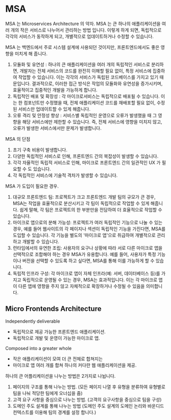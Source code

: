 # MSA 

MSA 는 Microservices Architecture 의 약자. 
MSA 는 큰 하나의 애플리케이션을 여러 개의 작은 서비스로 나누어서 관리하는 방법 입니다.
이렇게 하게 되면, 독립적으로 각각의 서비스가 동작하게 되고, 개별적으로 업데이트하거나 수정할 수 있습니다.

MSA 는 백엔드에서 주로 시스템 설계에 사용되던 것이지만, 프론트엔드에서도 좋은 영향을 미치게 해 줍니다.

1. 모듈화 및 유연성 : 하나의 큰 애플리케이션을 여러 개의 독립적인 서비스로 분리하면, 개발자는 전체 서비스의 코드를 완전히 이해할 필요 없이, 특정 서비스에 집중하여 작업할 수 있습니다. 이는 각각의 서비스가 독립된 코드베이스를 가지고 있기 때문입니다. 결과적으로, 이러한 접근 방식은 작업의 모듈화와 유연성을 증가시키며, 효율적이고 집중적인 개발을 가능하게 합니다.
2. 독립적인 배포 및 확장성 : 각 마이크로서비스는 독립적으로 배포될 수 있습니다. 이는 한 컴포넌트만 수정했을 때, 전체 애플리케이션 코드를 재배포할 필요 없이, 수정된 서비스만 업데이트할 수 있게 해줍니다.
3. 오류 격리 및 안정성 향상 : 서비스별 독립적인 운영으로 오류가 발생했을 때 그 영향을 해당 서비스에만 제한할 수 있습니다. 즉, 전체 서비스에 영향을 미치지 않고, 오류가 발생한 서비스에서만 문제가 발생합니다.

MSA 의 단점

1. 초기 구축 비용이 발생합니다.
2. 다양한 독립적인 서비스로 인해, 프론트엔드 간의 복잡성이 발생할 수 있습니다. 
3. 각각 자율적인 독립적 서비스로 인해, 마이크로 프론트엔드 간의 일관적인 UX 가 필요할 수 도 있습니다. 
4. 각 독립적인 서비스에 기술적 격차가 발생할 수 있습니다. 


MSA 가 도입이 필요한 경우.

1. 대규모 프론트엔드 팀: 프로젝트가 크고 프론트엔드 개발 팀의 규모가 큰 경우, MSA는 작업을 효율적으로 분산시키고 각 팀이 독립적으로 작업할 수 있게 해줍니다. 쉽게 말해, 각 팀은 프로젝트의 한 부분만을 전담하여 더 효율적으로 작업할 수 있습니다.
2. 마이크로 앱으로의 분해 가능성: 프로젝트가 여러 독립적인 기능으로 나눌 수 있는 경우, 예를 들어 웹사이트의 각 페이지나 섹션이 독립적인 기능을 가진다면, MSA를 도입할 수 있습니다. 각 기능을 별도의 '마이크로 앱'으로 취급하여 개별적으로 관리하고 개발할 수 있습니다.
3. 런타임에서의 유연한 조립: 사용자의 요구나 상황에 따라 서로 다른 마이크로 앱을 선택적으로 조합해야 하는 경우 MSA가 유용합니다. 예를 들어, 사용자가 특정 기능이나 버전을 선택할 수 있도록 하고 싶다면, MSA를 통해 이를 가능하게 할 수 있습니다.
4. 독립적 인프라 구성: 각 마이크로 앱이 자체 인프라(예: 서버, 데이터베이스 등)를 가지고 독립적으로 운영될 수 있는 경우, MSA는 효과적입니다. 이는 각 마이크로 앱이 다른 앱에 영향을 주지 않고 자체적으로 확장하거나 수정될 수 있음을 의미합니다.


## Micro Frontends Architecture

Independently deliverable 

- 독립적으로 제공 가능한 프론트엔드 애플리케이션.
- 독립적으로 개발 및 운영이 가능한 마이크로 앱.


Composed into a greater whole 

- 작은 애플리케이션이 모여 더 큰 전체로 합쳐지는
- 마이크로 앱 여러 개를 합쳐 하나의 커다란 웹 애플리케이션을 제공. 


하나의 큰 어플리케이션을 나누는 방법은 2가지로 나뉩니다.

1. 페이지의 구조를 통해 나누는 방법. (모든 페이지 나열 후 유형을 분류하여 유형별로 팀을 나눠 적당한 팀에게 오너십을 줌)
2. 고객 요구 사항을 중심으로 나누는 방법. (고객의 요구사항을 중심으로 팀을 구성)
3. 도메인 주도 설계를 통해 나누는 방법 (도메인 주도 설계의 도메인 논리와 바운디드 컨텍스트를 이용해 팀의 경계를 설정 합니다.)





